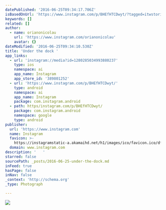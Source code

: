 ```yaml
---
datePublished: '2016-06-25T09:34:17.706Z'
isBasedOnUrl: 'https://www.instagram.com/p/BHEfHTCDwyt/?tagged=itwstories'
keywords: []
related: []
author:
  - name: orianonicolau
    url: 'https://www.instagram.com/orianonicolau'
    avatar: {}
dateModified: '2016-06-25T09:34:10.530Z'
title: 'Under the dock '
app_links:
  - url: 'instagram://media?id=1280285034993880237'
    type: ios
    namespace: ai
    app_name: Instagram
    app_store_id: '389801252'
  - url: 'https://www.instagram.com/p/BHEfHTCDwyt/'
    type: android
    namespace: ai
    app_name: Instagram
    package: com.instagram.android
  - path: https/instagram.com/p/BHEfHTCDwyt/
    package: com.instagram.android
    namespace: google
    type: android
publisher:
  url: 'https://www.instagram.com'
  name: Instagram
  favicon: >-
    https://instagramstatic-a.akamaihd.net/h1/images/ico/favicon.ico/dfa85bb1fd63.ico
  domain: www.instagram.com
description: '   '
starred: false
sourcePath: _posts/2016-06-25-under-the-dock.md
inFeed: true
hasPage: false
inNav: false
_context: 'http://schema.org'
_type: Photograph

---
```

![   ](https://scontent.cdninstagram.com/t51.2885-15/s640x640/sh0.08/e35/13473341_1453971954631906_1048482526_n.jpg?ig_cache_key=MTI4MDI4NTAzNDk5Mzg4MDIzNw%3D%3D.2)